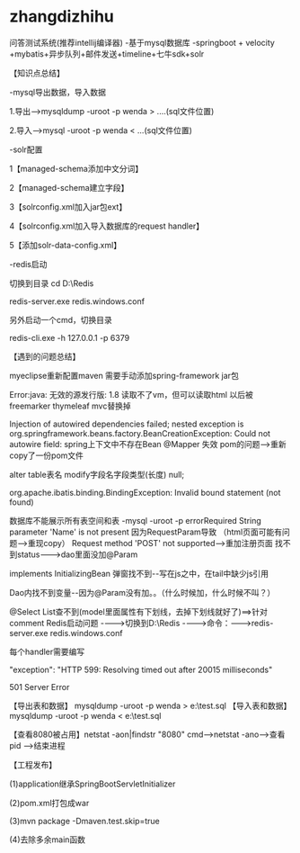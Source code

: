 # zhangdizhihu
问答测试系统(推荐intellij编译器)
-基于mysql数据库
-springboot + velocity +mybatis+异步队列+邮件发送+timeline+七牛sdk+solr


【知识点总结】

-mysql导出数据，导入数据

1.导出-->mysqldump -uroot -p wenda > ....(sql文件位置)

2.导入-->mysql -uroot -p wenda < ...(sql文件位置)

-solr配置

1【managed-schema添加中文分词】

2【managed-schema建立字段】

3【solrconfig.xml加入jar包ext】

4【solrconfig.xml加入导入数据库的request handler】

5【添加solr-data-config.xml】

-redis启动

切换到目录 cd D:\Redis

redis-server.exe redis.windows.conf

另外启动一个cmd，切换目录

redis-cli.exe -h 127.0.0.1 -p 6379



【遇到的问题总结】

myeclipse重新配置maven
需要手动添加spring-framework  jar包

Error:java: 无效的源发行版: 1.8
读取不了vm，但可以读取html     以后被freemarker thymeleaf mvc替换掉

Injection of autowired dependencies failed; nested exception is org.springframework.beans.factory.BeanCreationException: Could not autowire field:
spring上下文中不存在Bean
@Mapper 失效
pom的问题-->重新copy了一份pom文件

alter table表名 modify字段名字段类型(长度) null;

org.apache.ibatis.binding.BindingException: Invalid bound statement (not found)

数据库不能展示所有表空间和表   -mysql -uroot -p
errorRequired String parameter 'Name' is not present  因为RequestParam导致 （html页面可能有问题-->重现copy）
Request method 'POST' not supported-->重加注册页面
找不到status--->dao里面没加@Param

implements InitializingBean
弹窗找不到--写在js之中，在tail中缺少js引用

Dao内找不到变量--因为@Param没有加。。（什么时候加，什么时候不叫？）

@Select List<xx>查不到(model里面属性有下划线，去掉下划线就好了)==>针对comment
Redis启动问题
---->切换到D:\Redis
---->命令：--->redis-server.exe redis.windows.conf

每个handler需要编写

"exception": "HTTP 599: Resolving timed out after 20015 milliseconds"

501 Server Error

【导出表和数据】
mysqldump -uroot -p wenda > e:\test.sql
【导入表和数据】
mysqldump -uroot -p wenda < e:\test.sql

【查看8080被占用】netstat  -aon|findstr "8080"
cmd-->netstat -ano-->查看pid
-->结束进程

【工程发布】

(1)application继承SpringBootServletInitializer

(2)pom.xml打包成war

(3)mvn package -Dmaven.test.skip=true

(4)去除多余main函数


